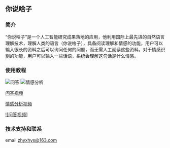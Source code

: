 ## 你说啥子

### 简介
“你说啥子”是一个人工智能研究成果落地的应用，他利用国际上最先进的自然语言理解技术，理解人类的语言（你说啥子），具备阅读理解和情感的功能，用户可以输入很长的资料之后可以询问任何的问题，而无需人工阅读这些资料。对于情感识别的功能，用户可以输入一些话语，系统会理解这句话是什么情感。

### 使用教程
![问答](qa3.gif) ![情感分析](qg2.gif)

[问答视频](qa3.mp4)

[情感分析视频](qg2.mp4)

[![问答视频]](qa3.mp4)

### 技术支持和联系
email zhyxhys@163.com
